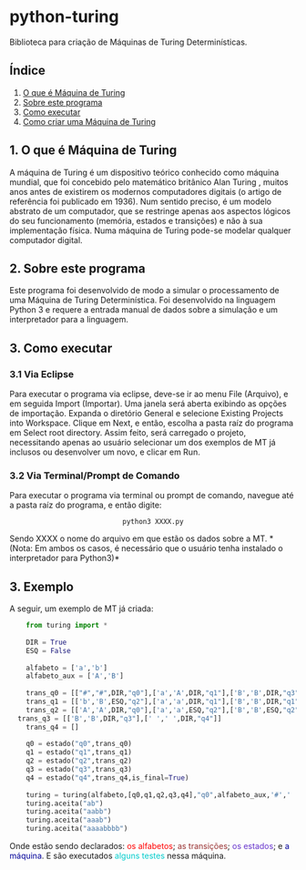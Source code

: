 # python-turing
Biblioteca para criação de Máquinas de Turing Determinísticas.

## Índice
1. <a href="#1">O que é Máquina de Turing</a>
2. <a href="#2">Sobre este programa</a>
3. <a href="#3">Como executar</a>
4. <a href="#4">Como criar uma Máquina de Turing</a>

## <a name="1">1. O que é Máquina de Turing</a>

A m&aacute;quina de
	Turing &eacute; um dispositivo te&oacute;rico conhecido como m&aacute;quina
	mundial, que foi concebido pelo matem&aacute;tico brit&acirc;nico
	Alan Turing , muitos anos antes de existirem os modernos
	computadores digitais (o artigo de refer&ecirc;ncia foi publicado em
	1936). Num sentido preciso, &eacute; um modelo abstrato de um
	computador, que se restringe apenas aos aspectos l&oacute;gicos do
	seu funcionamento (mem&oacute;ria, estados e transi&ccedil;&otilde;es)
	e n&atilde;o &agrave; sua implementa&ccedil;&atilde;o f&iacute;sica.
	Numa m&aacute;quina de Turing pode-se modelar qualquer computador
	digital.
	
## <a name="2">2. Sobre este programa</a>
Este
	programa foi desenvolvido de modo a simular o processamento de uma
	M&aacute;quina de Turing Determin&iacute;stica. Foi desenvolvido na
	linguagem Python 3 e requere a entrada manual de dados sobre a
	simula&ccedil;&atilde;o e um interpretador para a linguagem.

## <a name="3">3. Como executar</a>
### 3.1 Via Eclipse
Para executar o programa via eclipse, deve-se ir ao menu File (Arquivo),
		e em seguida Import (Importar). Uma janela ser&aacute; aberta
		exibindo as op&ccedil;&otilde;es de importa&ccedil;&atilde;o.
		Expanda o diret&oacute;rio General e selecione Existing Projects
		into Workspace. Clique em Next, e ent&atilde;o, escolha a pasta ra&iacute;z do programa em Select root directory. Assim feito, ser&aacute; carregado o projeto, necessitando apenas ao usu&aacute;rio selecionar um dos exemplos de MT j&aacute; inclusos ou desenvolver um novo, e clicar em Run.

### 3.2 Via Terminal/Prompt de Comando
Para executar o programa via terminal ou prompt de comando, navegue at&eacute; a pasta ra&iacute;z do programa, e ent&atilde;o digite:
<p align="center"><code>python3 XXXX.py</code></p>
Sendo XXXX o nome do arquivo em que est&atilde;o os dados sobre a MT.
*(Nota: Em ambos os casos, &eacute; necess&aacute;rio que o usu&aacute;rio tenha instalado o interpretador para Python3)*

## <a name="4">3. Exemplo</a>
A seguir, um exemplo de MT j&aacute; criada:
```python
	from turing import *
	
	DIR = True
	ESQ = False
	
	alfabeto = ['a','b']
	alfabeto_aux = ['A','B']
	
	trans_q0 = [["#","#",DIR,"q0"],['a','A',DIR,"q1"],['B','B',DIR,"q3"],[' ',' ',DIR,"q4"]]
	trans_q1 = [['b','B',ESQ,"q2"],['a','a',DIR,"q1"],['B','B',DIR,"q1"]]
	trans_q2 = [['A','A',DIR,"q0"],['a','a',ESQ,"q2"],['B','B',ESQ,"q2"]]
  trans_q3 = [['B','B',DIR,"q3"],[' ',' ',DIR,"q4"]]
	trans_q4 = []
	
	q0 = estado("q0",trans_q0)
	q1 = estado("q1",trans_q1)
	q2 = estado("q2",trans_q2)
	q3 = estado("q3",trans_q3)
	q4 = estado("q4",trans_q4,is_final=True)
	
	turing = turing(alfabeto,[q0,q1,q2,q3,q4],"q0",alfabeto_aux,'#',' ')
	turing.aceita("ab")
	turing.aceita("aabb")
	turing.aceita("aaab")
	turing.aceita("aaaabbbb")
```
Onde est&atilde;o sendo declarados: <font color="#FF0000">os alfabetos</font>; <font color="#993333">as transi&ccedil;&otilde;es</font>; <font color="#6633CC">os estados</font>; e <font color="#000099">a m&aacute;quina</font>. E s&atilde;o executados <font color="#00CCCC">alguns testes</font> nessa m&aacute;quina.
</div>
